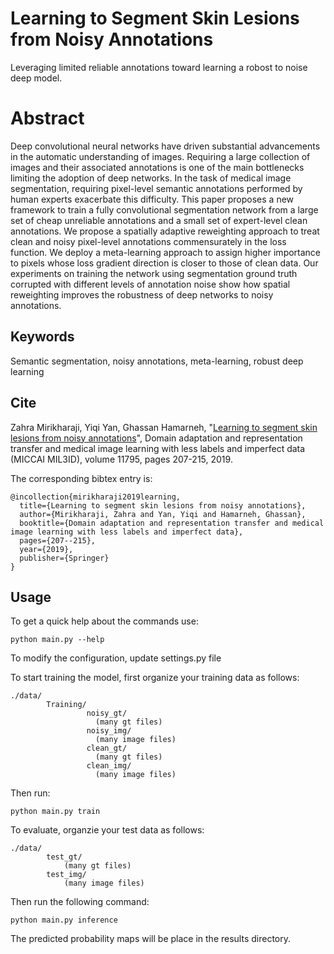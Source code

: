 # Learning to Segment Skin Lesions from Noisy Annotations
Leveraging limited reliable annotations toward learning a robost to noise deep model.

# Abstract
Deep convolutional neural networks have driven substantial advancements in the automatic understanding of images. Requiring a large collection of images and their associated annotations is one of the main bottlenecks limiting the adoption of deep networks. In the task of medical image segmentation, requiring pixel-level semantic annotations performed by human experts exacerbate this difficulty. This paper proposes a new framework to train a fully convolutional segmentation network from a large set of cheap unreliable annotations and a small set of expert-level clean annotations. We propose a spatially adaptive reweighting approach to treat clean and noisy pixel-level annotations commensurately in the loss function. We deploy a meta-learning approach to assign higher importance to pixels whose loss gradient direction is closer to those of clean data. Our experiments on training the network using segmentation ground truth corrupted with different levels of annotation noise show how spatial reweighting improves the robustness of deep networks to noisy annotations.

## Keywords
Semantic segmentation, noisy annotations, meta-learning, robust deep learning

## Cite
Zahra Mirikharaji, Yiqi Yan, Ghassan Hamarneh, "[Learning to segment skin lesions from noisy annotations](https://www2.cs.sfu.ca/~hamarneh/ecopy/miccai_mil3id2019.pdf)", Domain adaptation and representation transfer and medical image learning with less labels and imperfect data (MICCAI MIL3ID), volume 11795, pages 207-215, 2019.


The corresponding bibtex entry is:

```
@incollection{mirikharaji2019learning,
  title={Learning to segment skin lesions from noisy annotations},
  author={Mirikharaji, Zahra and Yan, Yiqi and Hamarneh, Ghassan},
  booktitle={Domain adaptation and representation transfer and medical image learning with less labels and imperfect data},
  pages={207--215},
  year={2019},
  publisher={Springer}
}
```

## Usage
To get a quick help about the commands use:
```
python main.py --help
```
To modify the configuration, update settings.py file

To start training the model, first organize your training data as follows:
```
./data/
        Training/
                 noisy_gt/
                   (many gt files)
                 noisy_img/
                   (many image files)
                 clean_gt/
                   (many gt files)
                 clean_img/
                   (many image files)
```
Then run:
```
python main.py train
```

To evaluate, organzie your test data as follows:
```
./data/
        test_gt/
            (many gt files)
        test_img/
            (many image files)
```
Then run the following command:
```
python main.py inference
```
The predicted probability maps will be place in the results directory.
